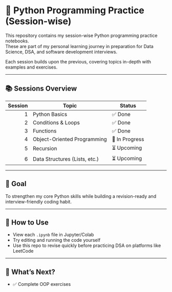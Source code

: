 # 🐍 Python Programming Practice (Session-wise)

This repository contains my session-wise Python programming practice notebooks.  
These are part of my personal learning journey in preparation for Data Science, DSA, and software development interviews.

Each session builds upon the previous, covering topics in-depth with examples and exercises.

---

## 📚 Sessions Overview

| Session | Topic                      | Status |
|--------:|----------------------------|--------|
| 1       | Python Basics              | ✅ Done |
| 2       | Conditions & Loops         | ✅ Done |
| 3       | Functions                  | ✅ Done |
| 4       | Object-Oriented Programming| 🚧 In Progress |
| 5       | Recursion                  | ⏳ Upcoming |
| 6       | Data Structures (Lists, etc.) | ⏳ Upcoming |

---

## 🎯 Goal

To strengthen my core Python skills while building a revision-ready and interview-friendly coding habit.

---

## 🧠 How to Use

- View each `.ipynb` file in Jupyter/Colab
- Try editing and running the code yourself
- Use this repo to revise quickly before practicing DSA on platforms like LeetCode

---

## 🚀 What’s Next?

- ✅ Complete OOP exercises
